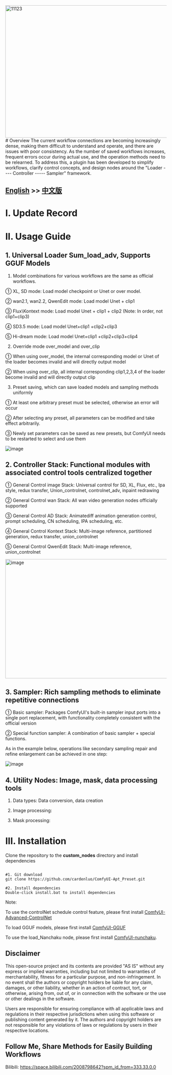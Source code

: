 

<img width="6085" height="413" alt="11123" src="https://github.com/user-attachments/assets/87d0f55b-c3bb-4621-862d-8f65f83815a2" />
# Overview
The current workflow connections are becoming increasingly dense, making them difficult to understand and operate, and there are issues with poor consistency. As the number of saved workflows increases, frequent errors occur during actual use, and the operation methods need to be relearned. To address this, a plugin has been developed to simplify workflows, clarify control concepts, and design nodes around the "Loader ---- Controller ----- Sampler" framework.

## <a href="./README.md">English</a> >> <a href="./README_ZH.md">中文版</a>


# I. Update Record

# II. Usage Guide

## 1. Universal Loader Sum_load_adv, Supports GGUF Models

1) Model combinations for various workflows are the same as official workflows.

① XL, SD mode: Load model checkpoint or Unet or over model.

② wan2.1, wan2.2, QwenEdit mode: Load model Unet + clip1

③ Flux\Kontext mode: Load model Unet + clip1 + clip2 (Note: In order, not clip1+clip3)

④ SD3.5 mode: Load model Unet+clip1 +clip2+clip3

⑤ Hi-dream mode: Load model Unet+clip1 +clip2+clip3+clip4

2) Override mode over_model and over_clip

① When using over_model, the internal corresponding model or Unet of the loader becomes invalid and will directly output model

② When using over_clip, all internal corresponding clip1,2,3,4 of the loader become invalid and will directly output clip

3) Preset saving, which can save loaded models and sampling methods uniformly

① At least one arbitrary preset must be selected, otherwise an error will occur

② After selecting any preset, all parameters can be modified and take effect arbitrarily.

③ Newly set parameters can be saved as new presets, but ComfyUI needs to be restarted to select and use them

![image](https://github.com/user-attachments/assets/c937203d-6ada-4b58-a882-512290e30dcd)

## 2. Controller Stack: Functional modules with associated control tools centralized together

① General Control image Stack: Universal control for SD, XL, Flux, etc., Ipa style, redux transfer, Union_controlnet, controlnet_adv, inpaint redrawing

② General Control wan Stack: All wan video generation nodes officially supported

③ General Control AD Stack: Animatediff animation generation control, prompt scheduling, CN scheduling, IPA scheduling, etc.

④ General Control Kontext Stack: Multi-image reference, partitioned generation, redux transfer, union_controlnet

⑤ General Control QwenEdit Stack: Multi-image reference, union_controlnet

<img width="1612" height="372" alt="image" src="https://github.com/user-attachments/assets/fa16c55f-d875-421a-badc-ffcf015860e5" />

## 3. Sampler: Rich sampling methods to eliminate repetitive connections

① Basic sampler: Packages ComfyUI's built-in sampler input ports into a single port replacement, with functionality completely consistent with the official version

② Special function sampler: A combination of basic sampler + special functions.

As in the example below, operations like secondary sampling repair and refine enlargement can be achieved in one step:

![image](https://github.com/user-attachments/assets/0c62a1f7-e92f-41bc-a6fb-447b3cc7ea48)

## 4. Utility Nodes: Image, mask, data processing tools

1. Data types: Data conversion, data creation

2. Image processing:

3. Mask processing:

# III. Installation
Clone the repository to the **custom_nodes** directory and install dependencies

```

#1. Git download
git clone https://github.com/cardenluo/ComfyUI-Apt_Preset.git

#2. Install dependencies
Double-click install.bat to install dependencies

```

Note:

To use the controlNet schedule control feature, please first install [ComfyUI-Advanced-ControlNet](https://github.com/Kosinkadink/ComfyUI-Advanced-ControlNet)

To load GGUF models, please first install [ComfyUI-GGUF](https://github.com/city96/ComfyUI-GGUF)

To use the load_Nanchaku node, please first install [ComfyUI-nunchaku](https://github.com/nunchaku-tech/ComfyUI-nunchaku).

## Disclaimer
This open-source project and its contents are provided "AS IS" without any express or implied warranties, including but not limited to warranties of merchantability, fitness for a particular purpose, and non-infringement. In no event shall the authors or copyright holders be liable for any claim, damages, or other liability, whether in an action of contract, tort, or otherwise, arising from, out of, or in connection with the software or the use or other dealings in the software.

Users are responsible for ensuring compliance with all applicable laws and regulations in their respective jurisdictions when using this software or publishing content generated by it. The authors and copyright holders are not responsible for any violations of laws or regulations by users in their respective locations.

## Follow Me, Share Methods for Easily Building Workflows
Bilibili: https://space.bilibili.com/2008798642?spm_id_from=333.33.0.0
